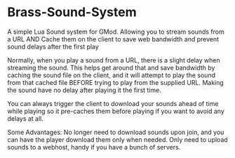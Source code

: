 # Brass-Sound-System
A simple Lua Sound system for GMod. Allowing you to stream sounds from a URL AND Cache them on the client to save web bandwidth and prevent sound delays after the first play

Normally, when you play a sound from a URL, there is a slight delay when streaming the sound. This helps get around that and save bandwidth by caching the sound file on the client, and it will attempt to play the sound from that cached file BEFORE trying to play from the supplied URL. Making the sound have no delay after playing it the first time.

You can always trigger the client to download your sounds ahead of time while playing so it pre-caches them before playing if you want to avoid any delays at all.

Some Advantages:
No longer need to download sounds upon join, and you can have the player download them only when needed.
Only need to upload sounds to a webhost, handy if you have a bunch of servers.
